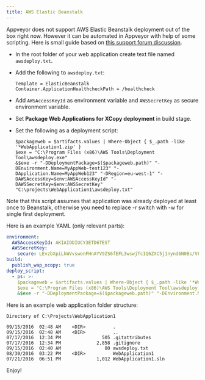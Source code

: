 ```yaml
---
title: AWS Elastic Beanstalk
---
```


Appveyor does not support AWS Elastic Beanstalk deployment out of the box right now.
However it can be automated in Appveyor with help of some scripting.
Here is small guide based on [this support forum discussion](https://github.com/appveyor/ci/issues/45#issuecomment-165571187).

* In the root folder of your web application create text file named `awsdeploy.txt`.
* Add the following to `awsdeploy.txt`:

  ```text
  Template = ElasticBeanstalk
  Container.ApplicationHealthcheckPath = /healthcheck
  ```

* Add `AWSAccessKeyId` as environment variable and `AWSSecretKey` as secure environment variable.
* Set **Package Web Applications for XCopy deployment** in build stage.
* Set the following as a deployment script:

  ```text
  $packageweb = $artifacts.values | Where-Object { $_.path -like '*WebApplication1.zip' }
  $exe = "C:\Program Files (x86)\AWS Tools\Deployment Tool\awsdeploy.exe"
  &$exe -r "-DDeploymentPackage=$($packageweb.path)" "-DEnvironment.Name=MyAppWeb-test123" "-DApplication.Name=MyAppWeb123" "-DRegion=eu-west-1" "-DAWSAccessKey=$env:AWSAccessKeyId" "-DAWSSecretKey=$env:AWSSecretKey" "C:\projects\WebApplication1\awsdeploy.txt"
  ```

Note that this script assumes that application was already deployed at least once to Beanstalk, otherwise you need to replace -r switch with -w for single first deployment.

Here is an example YAML (only relevant parts):

```yaml
environment:
  AWSAccessKeyId: AKIAIODIUCY3ETD6TEST
  AWSSecretKey:
    secure: LEvzbXpiLkWVvswonFHnAYV9ZS6fEFL3wswjTcIQ6ZXC5j1nynd6N0Bs/VFtest
build:
  publish_wap_xcopy: true
deploy_script:
  - ps: >-
    $packageweb = $artifacts.values | Where-Object { $_.path -like '*WebApplication1.zip' }
    $exe = "C:\Program Files (x86)\AWS Tools\Deployment Tool\awsdeploy.exe"
    &$exe -r "-DDeploymentPackage=$($packageweb.path)" "-DEnvironment.Name=MyAppWeb-test123" "-DApplication.Name=MyAppWeb123" "-DRegion=eu-west-1" "-DAWSAccessKey=$env:AWSAccessKeyId" "-DAWSSecretKey=$env:AWSSecretKey" "C:\projects\WebApplication1\awsdeploy.txt"
```

Here is an example web application folder structure:

```text
Directory of C:\Projects\WebApplication1

09/15/2016  02:48 AM    <DIR>          .
09/15/2016  02:48 AM    <DIR>          ..
07/17/2016  12:34 PM               505 .gitattributes
07/17/2016  12:34 PM             2,858 .gitignore
09/15/2016  02:40 AM                80 awsdeploy.txt
08/30/2016  03:22 PM    <DIR>          WebApplication1
07/21/2016  06:51 PM             1,012 WebApplication1.sln
```

Enjoy!
